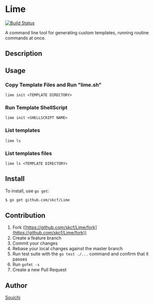 # Lime

[![Build Status](https://travis-ci.org/skcf/Lime.svg?branch=master)](https://travis-ci.org/skcf/Lime)

A command line tool for generating custom templates, running routine commands at once.

## Description

## Usage

### Copy Template Files and Run "lime.sh"
```
lime init <TEMPLATE DIRECTORY>
```

### Run Template ShellScript
```
lime init <SHELLSCRIPT NAME>
```

### List templates
```
lime ls
```

### List templates files
```
lime ls <TEMPLATE DIRECTORY>
```


## Install

To install, use `go get`:

```bash
$ go get github.com/skcf/Lime
```

## Contribution

1. Fork ([https://github.com/skcf/Lime/fork](https://github.com/skcf/Lime/fork))
1. Create a feature branch
1. Commit your changes
1. Rebase your local changes against the master branch
1. Run test suite with the `go test ./...` command and confirm that it passes
1. Run `gofmt -s`
1. Create a new Pull Request

## Author

[Souichi](https://github.com/skcf)
